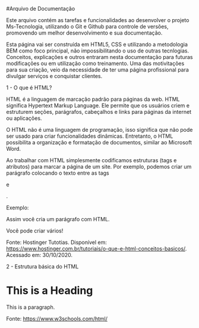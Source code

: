 #Arquivo de Documentação

Este arquivo contém as tarefas e funcionalidades ao desenvolver o projeto Ms-Tecnologia, utilizando o Git e Github para controle de versões, promovendo um melhor desenvolvimento e sua documentação.

Esta página vai ser construída em HTML5, CSS e utilizando a metodologia BEM como foco principal, não impossibilitando o uso de outras tecnlogias.
Conceitos, explicações e outros entraram nesta documentação para futuras modificações ou em utilização como treinamento.
Uma das motivitações para sua criação, veio da necessidade de ter uma página profissional para divulgar serviços e conquistar clientes.

1 - O que é HTML?

HTML é a linguagem de marcação padrão para páginas da web. HTML significa Hypertext Markup Language. Ele permite que os usuários criem e estruturem seções, parágrafos, cabeçalhos e links para páginas da internet ou aplicações.

O HTML não é uma linguagem de programação, isso significa que não pode ser usado para criar funcionalidades dinâmicas. Entretanto, o HTML possibilita a organização e formatação de documentos, similar ao Microsoft Word.

Ao trabalhar com HTML simplesmente codificamos estruturas (tags e atributos) para marcar a página de um site. Por exemplo, podemos criar um parágrafo colocando o texto entre as tags <p> e </p>.


Exemplo: 

<p>Assim você cria um parágrafo com HTML.</p>
<p>Você pode criar vários!</p> 


Fonte: Hostinger Tutotias. Disponível em: https://www.hostinger.com.br/tutoriais/o-que-e-html-conceitos-basicos/. Acessado em: 30/10/2020.

2 - Estrutura básica do HTML


<!DOCTYPE html>
<html>
<head>
<title>Page Title</title>
</head>
<body>

<h1>This is a Heading</h1>
<p>This is a paragraph.</p>

</body>
</html> 


Fonte: https://www.w3schools.com/html/


